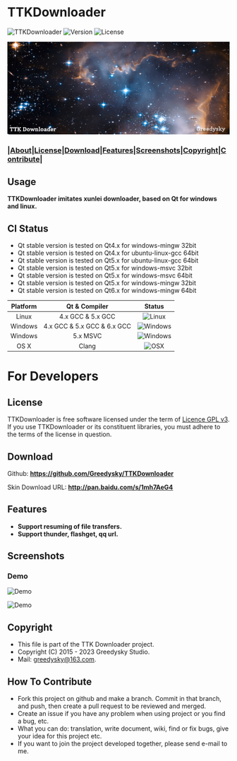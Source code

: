 # TTKDownloader
![TTKDownloader](https://img.shields.io/badge/Greedysky-TTKDownloader-green.svg?style=flat-square)
![Version](https://img.shields.io/badge/Version-2.6.0.0-blue.svg?style=flat-square)
![License](https://img.shields.io/badge/License-GPL%20V3-yellowgreen.svg?style=flat-square)

![LOGO](https://github.com/Greedysky/TTKDownloader/blob/master/TTKResource/logo_banner.png?raw=true)

### **|[About](https://github.com/Greedysky/TTKDownloader#usage)|[License](https://github.com/Greedysky/TTKDownloader#license)|[Download](https://github.com/Greedysky/TTKDownloader#download)|[Features](https://github.com/Greedysky/TTKDownloader#features)|[Screenshots](https://github.com/Greedysky/TTKDownloader#screenshots)|[Copyright](https://github.com/Greedysky/TTKDownloader#copyright)|[Contribute](https://github.com/Greedysky/TTKDownloader#how-to-contribute)|**

Usage
--------
**TTKDownloader imitates xunlei downloader, based on Qt for windows and linux.**

## CI Status
 * Qt stable version is tested on Qt4.x for windows-mingw 32bit
 * Qt stable version is tested on Qt4.x for ubuntu-linux-gcc 64bit
 * Qt stable version is tested on Qt5.x for ubuntu-linux-gcc 64bit
 * Qt stable version is tested on Qt5.x for windows-msvc 32bit
 * Qt stable version is tested on Qt5.x for windows-msvc 64bit
 * Qt stable version is tested on Qt5.x for windows-mingw 32bit
 * Qt stable version is tested on Qt6.x for windows-mingw 64bit

| Platform | Qt & Compiler               | Status                                                                 |
| :---:    | :---:                       | :---:                                                                  |
| Linux    | 4.x GCC & 5.x GCC           | ![Linux](https://img.shields.io/badge/build-passing-brightgreen.svg)   |
| Windows  | 4.x GCC & 5.x GCC & 6.x GCC | ![Windows](https://img.shields.io/badge/build-passing-brightgreen.svg) |
| Windows  | 5.x MSVC                    | ![Windows](https://img.shields.io/badge/build-passing-brightgreen.svg) |
| OS X     | Clang                       | ![OSX](https://img.shields.io/badge/build-unknown-lightgrey.svg)       |

# For Developers

License
--------
TTKDownloader is free software licensed under the term of [Licence GPL v3](https://github.com/Greedysky/TTKDownloader/blob/master/LICENSE). If you use TTKDownloader or its constituent libraries, you must adhere to the terms of the license in question.

Download
--------
Github: **<u>https://github.com/Greedysky/TTKDownloader</u>**

Skin Download URL: **<u>http://pan.baidu.com/s/1mh7AeG4</u>**

Features
--------
 * **Support resuming of file transfers.**
 * **Support thunder, flashget, qq url.**

Screenshots
--------
### Demo
![Demo](https://github.com/Greedysky/TTKDownloader/blob/master/TTKResource/demo/demo.jpg?raw=true)

![Demo](https://github.com/Greedysky/TTKDownloader/blob/master/TTKResource/demo/demo2.jpg?raw=true)

Copyright
--------
 * This file is part of the TTK Downloader project.
 * Copyright (C) 2015 - 2023 Greedysky Studio.
 * Mail: greedysky@163.com.

How To Contribute
--------
 * Fork this project on github and make a branch. Commit in that branch, and push, then create a pull request to be reviewed and merged.
 * Create an issue if you have any problem when using project or you find a bug, etc.
 * What you can do: translation, write document, wiki, find or fix bugs, give your idea for this project etc.
 * If you want to join the project developed together, please send e-mail to me.
